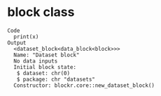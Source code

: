 # block class

    Code
      print(x)
    Output
      <dataset_block<data_block<block>>>
      Name: "Dataset block"
      No data inputs
      Initial block state:
       $ dataset: chr(0)
       $ package: chr "datasets"
      Constructor: blockr.core::new_dataset_block()

